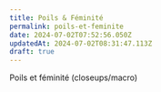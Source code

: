 ```yaml
---
title: Poils & Féminité
permalink: poils-et-feminite
date: 2024-07-02T07:52:56.050Z
updatedAt: 2024-07-02T08:31:47.113Z
draft: true
---
```


Poils et féminité (closeups/macro)
